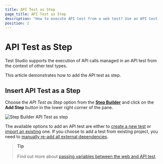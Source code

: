```yaml
---
title: API Test as Step
page_title: API Test as Step
description: "How to execute API test from a web test? Use an API test as a step in another Test Studio test. Implement API tests in other Test Studio tests."
position: 2
---
```

# API Test as Step

Test Studio supports the execution of API calls managed in an API test from the context of other test types.

This article demonstrates how to add the API test as step.

## Insert API Test as a Step

Choose the _API Test as Step_ option from the <a href="/features/custom-steps/overview" target="_blank">__Step Builder__</a> and click on the __Add Step__ button in the lower right corner of the pane.

![Step Builder API Test as step](/img/features/custom-steps/api-test-as-step/fig1.png)

The available options to add an API test are either to <a href="/automated-tests/execute-apitest/add-api-test-as-step#create-test" target="_blank">create a new test</a> or <a href="/automated-tests/execute-apitest/add-api-test-as-step#import-existing-test" target="_blank">import an existing</a> one. If you choose to add a test from existing project, you need to <a href="/automated-tests/execute-apitest/edit-integrated-api-project" target="_blank">manually re-add all external dependencies</a>.

> __Tip__
> <br>
> <br>
> Find out more about <a href="/automated-tests/execute-apitest/passing-variables" target="_blank">passing variables between the web and API test</a>.
